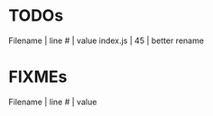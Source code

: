 # TODOs
Filename | line # | value
index.js | 45 | better rename


# FIXMEs
Filename | line # | value
